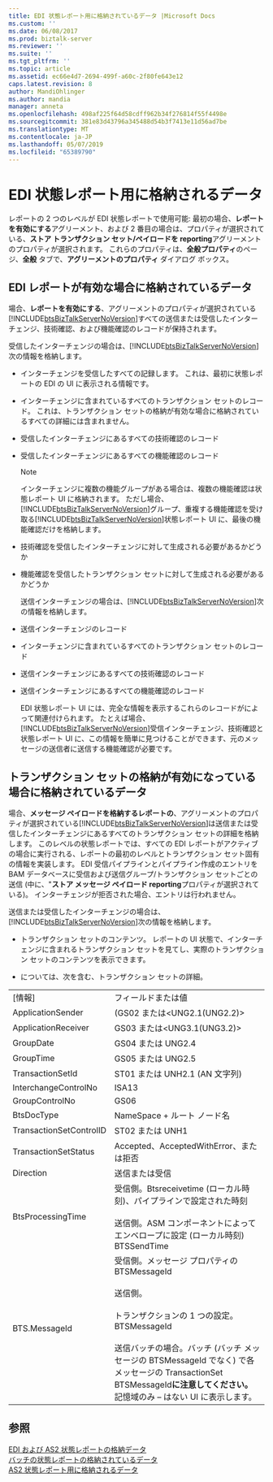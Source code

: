 ```yaml
---
title: EDI 状態レポート用に格納されているデータ |Microsoft Docs
ms.custom: ''
ms.date: 06/08/2017
ms.prod: biztalk-server
ms.reviewer: ''
ms.suite: ''
ms.tgt_pltfrm: ''
ms.topic: article
ms.assetid: ec66e4d7-2694-499f-a60c-2f80fe643e12
caps.latest.revision: 8
author: MandiOhlinger
ms.author: mandia
manager: anneta
ms.openlocfilehash: 498af225f64d58cdff962b34f276814f55f4498e
ms.sourcegitcommit: 381e83d43796a345488d54b3f7413e11d56ad7be
ms.translationtype: MT
ms.contentlocale: ja-JP
ms.lasthandoff: 05/07/2019
ms.locfileid: "65389790"
---
```

# <a name="data-stored-for-edi-status-reports"></a>EDI 状態レポート用に格納されるデータ
レポートの 2 つのレベルが EDI 状態レポートで使用可能: 最初の場合、**レポートを有効にする**アグリーメント、および 2 番目の場合は、プロパティが選択されている、**ストア トランザクション セット/ペイロードを reporting**アグリーメントのプロパティが選択されます。 これらのプロパティは、**全般プロパティ**のページ、**全般** タブで、**アグリーメントのプロパティ** ダイアログ ボックス。  
  
## <a name="data-stored-if-edi-reporting-is-activated"></a>EDI レポートが有効な場合に格納されているデータ  
 場合、**レポートを有効にする**、アグリーメントのプロパティが選択されている[!INCLUDE[btsBizTalkServerNoVersion](../includes/btsbiztalkservernoversion-md.md)]すべての送信または受信したインターチェンジ、技術確認、および機能確認のレコードが保持されます。  
  
 受信したインターチェンジの場合は、[!INCLUDE[btsBizTalkServerNoVersion](../includes/btsbiztalkservernoversion-md.md)]次の情報を格納します。  
  
- インターチェンジを受信したすべての記録します。 これは、最初に状態レポートの EDI の UI に表示される情報です。  
  
- インターチェンジに含まれているすべてのトランザクション セットのレコード。 これは、トランザクション セットの格納が有効な場合に格納されているすべての詳細には含まれません。  
  
- 受信したインターチェンジにあるすべての技術確認のレコード  
  
- 受信したインターチェンジにあるすべての機能確認のレコード  
  
  > [!NOTE]
  >  インターチェンジに複数の機能グループがある場合は、複数の機能確認は状態レポート UI に格納されます。 ただし場合、[!INCLUDE[btsBizTalkServerNoVersion](../includes/btsbiztalkservernoversion-md.md)]グループ、重複する機能確認を受け取る[!INCLUDE[btsBizTalkServerNoVersion](../includes/btsbiztalkservernoversion-md.md)]状態レポート UI に、最後の機能確認だけを格納します。  
  
- 技術確認を受信したインターチェンジに対して生成される必要があるかどうか  
  
- 機能確認を受信したトランザクション セットに対して生成される必要があるかどうか  
  
  送信インターチェンジの場合は、[!INCLUDE[btsBizTalkServerNoVersion](../includes/btsbiztalkservernoversion-md.md)]次の情報を格納します。  
  
- 送信インターチェンジのレコード  
  
- インターチェンジに含まれているすべてのトランザクション セットのレコード  
  
- 送信インターチェンジにあるすべての技術確認のレコード  
  
- 送信インターチェンジにあるすべての機能確認のレコード  
  
  EDI 状態レポート UI には、完全な情報を表示するこれらのレコードがによって関連付けられます。 たとえば場合、[!INCLUDE[btsBizTalkServerNoVersion](../includes/btsbiztalkservernoversion-md.md)]受信インターチェンジ、技術確認と状態レポート UI に、この情報を簡単に見つけることができます、元のメッセージの送信者に送信する機能確認が必要です。  
  
## <a name="data-stored-if-transaction-set-storage-is-enabled"></a>トランザクション セットの格納が有効になっている場合に格納されているデータ  
 場合、**メッセージ ペイロードを格納するレポートの**、アグリーメントのプロパティが選択されている[!INCLUDE[btsBizTalkServerNoVersion](../includes/btsbiztalkservernoversion-md.md)]は送信または受信したインターチェンジにあるすべてのトランザクション セットの詳細を格納します。 このレベルの状態レポートでは、すべての EDI レポートがアクティブの場合に実行される、レポートの最初のレベルとトランザクション セット固有の情報を実装します。 EDI 受信パイプラインとパイプライン作成のエントリを BAM データベースに受信および送信グループ/トランザクション セットごとの送信 (中に、"**ストア メッセージ ペイロード reporting**プロパティが選択されている)。 インターチェンジが拒否された場合、エントリは行われません。  
  
 送信または受信したインターチェンジの場合は、[!INCLUDE[btsBizTalkServerNoVersion](../includes/btsbiztalkservernoversion-md.md)]次の情報を格納します。  
  
-   トランザクション セットのコンテンツ。 レポートの UI 状態で、インターチェンジに含まれるトランザクション セットを見てし、実際のトランザクション セットのコンテンツを表示できます。  
  
-   については、次を含む、トランザクション セットの詳細。  
  
|||  
|-|-|  
|[情報]|フィールドまたは値|  
|ApplicationSender|(GS02 または\<UNG2.1(UNG2.2)\>|  
|ApplicationReceiver|GS03 または\<UNG3.1(UNG3.2)\>|  
|GroupDate|GS04 または UNG2.4|  
|GroupTime|GS05 または UNG2.5|  
|TransactionSetId|ST01 または UNH2.1 (AN 文字列)|  
|InterchangeControlNo|ISA13|  
|GroupControlNo|GS06|  
|BtsDocType|NameSpace + ルート ノード名|  
|TransactionSetControlID|ST02 または UNH1|  
|TransactionSetStatus|Accepted、AcceptedWithError、または拒否|  
|Direction|送信または受信|  
|BtsProcessingTime|受信側。Btsreceivetime (ローカル時刻)、パイプラインで設定された時刻<br /><br /> 送信側。ASM コンポーネントによってエンベロープに設定 (ローカル時刻) BTSSendTime|  
|BTS.MessageId|受信側。メッセージ プロパティの BTSMessageId<br /><br /> 送信側。<br /><br /> トランザクションの 1 つの設定。BTSMessageId<br /><br /> 送信バッチの場合。バッチ (バッチ メッセージの BTSMessageId でなく) で各メッセージの TransactionSet BTSMessageId**に注意してください。** 記憶域のみ – はない UI に表示します。|  
  
## <a name="see-also"></a>参照  
 [EDI および AS2 状態レポートの格納データ](../core/data-stored-for-edi-and-as2-status-reports.md)   
 [バッチの状態レポートの格納されているデータ](../core/data-stored-for-batching-status-reports.md)   
 [AS2 状態レポート用に格納されるデータ](../core/data-stored-for-as2-status-reports.md)